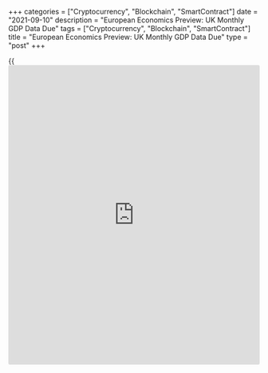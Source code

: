 +++
categories = ["Cryptocurrency", "Blockchain", "SmartContract"]
date = "2021-09-10"
description = "European Economics Preview: UK Monthly GDP Data Due"
tags = ["Cryptocurrency", "Blockchain", "SmartContract"]
title = "European Economics Preview: UK Monthly GDP Data Due"
type = "post"
+++

{{<iframe id="large-banner" src="https://www.bounty.group/#slide=19.0" width="100%" height="600" scrolling="no" style="border: 0px solid rgb(216, 221, 230); border-radius: 3px;">}}

Monthly GDP and foreign trade figures are due from the UK on Friday,
headlining a busy day for the European economic [news](https://www.letsplayfx.com/blog/forex-news-website/).

At 2.00 am ET, the Office for National Statistics releases UK GDP,
industrial output and foreign trade figures. The [economy][1] is
forecast to grow 0.6 percent on month in July, slower than the 1 percent
expansion seen in June.

The UK visible trade deficit is seen at GBP 11 billion compared to a
-GBP 11.98 billion shortfall in June.

In the meantime, Destatis publishes Germany's final consumer prices for
August. The statistical office is expected to confirm consumer price
growth of 3.9 percent.

Also, consumer prices from Norway and Denmark are due.

At 2.45 am ET, France statistical office Insee releases industrial
production for July. Economists expect production to grow 0.4 percent on
month after rising 0.5 percent in June.

At 3.00 am ET, Spain's INE publishes industrial production data for
July. Production is forecast to expand 5.9 percent on year, following a
11.1 percent rise in June.

Consumer prices from the Czech Republic and unemployment from Turkey are
also due.

At 4.00 am ET, Italy's industrial production data is due. Economists
forecast industrial output to rise 0.1 percent on month in July after
climbing 1 percent in June.

At 6.30 am ET, Russia's central bank announces its interest rate
decision. The bank is widely expected to hike its key rate to 7.00
percent from 6.50 percent.

For comments and feedback [contact](https://www.playgroundfx.com/contact/): editorial@rtt[news](https://www.letsplayfx.com/blog/forex-news-website/).com

[Economic News][1]

 **What parts of the world are seeing the best (and worst) economic
performances lately? Click[here][2] to check out our [Econ Scorecard][2]
and find out! See up-to-the-moment [ranking](https://www.playgroundfx.com/blog/crypto-exchange-ranking/)s for the best and worst
performers in [GDP][3], [unemployment rate][4], [inflation][5] and much
more.**

   1. www.rtt[news](https://www.letsplayfx.com/blog/forex-news-website/).com/Content/EconomicNews.aspx
   2. www.rtt[news](https://www.letsplayfx.com/blog/forex-news-website/).com/economic-scorecard/world-rank/unemployment-rate/highest-performance.aspx
   3. www.rtt[news](https://www.letsplayfx.com/blog/forex-news-website/).com/economic-scorecard/world-rank/GDP/highest-performance.aspx
   4. www.rtt[news](https://www.letsplayfx.com/blog/forex-news-website/).com/economic-scorecard/world-rank/unemployment-rate/lowest-performance.aspx
   5. www.rtt[news](https://www.letsplayfx.com/blog/forex-news-website/).com/economic-scorecard/world-rank/CPI/highest-performance.aspx